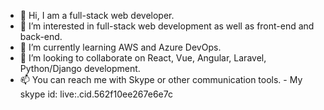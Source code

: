 - 👋 Hi, I am a full-stack web developer.
- 👀 I’m interested in full-stack web development as well as front-end and back-end.
- 🌱 I’m currently learning AWS and Azure DevOps.
- 💞️ I’m looking to collaborate on React, Vue, Angular, Laravel, Python/Django development.
- 📫 You can reach me with Skype or other communication tools.
      - My skype id: live:.cid.562f10ee267e6e7c
